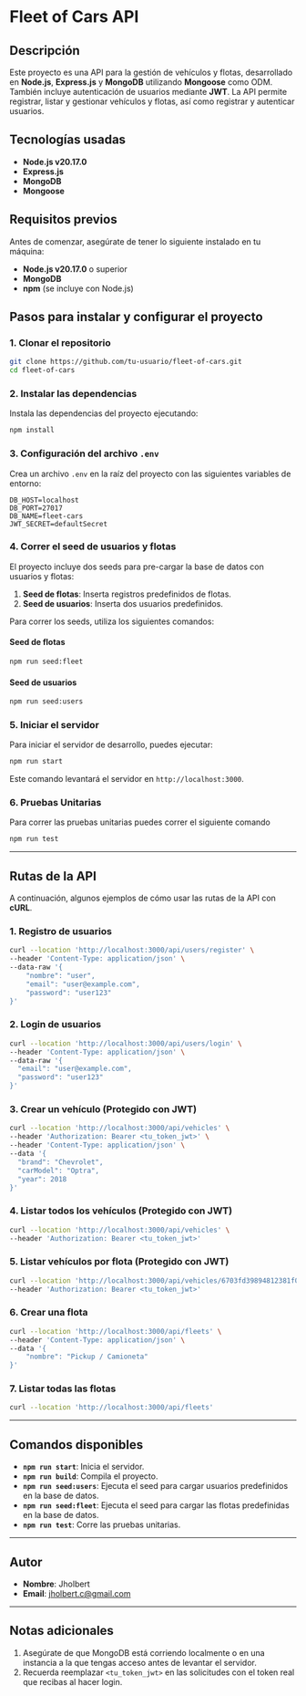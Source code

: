 
# Fleet of Cars API

## Descripción

Este proyecto es una API para la gestión de vehículos y flotas, desarrollado en **Node.js**, **Express.js** y **MongoDB** utilizando **Mongoose** como ODM. También incluye autenticación de usuarios mediante **JWT**. La API permite registrar, listar y gestionar vehículos y flotas, así como registrar y autenticar usuarios.

## Tecnologías usadas

- **Node.js v20.17.0**
- **Express.js**
- **MongoDB**
- **Mongoose**

## Requisitos previos

Antes de comenzar, asegúrate de tener lo siguiente instalado en tu máquina:

- **Node.js v20.17.0** o superior
- **MongoDB**
- **npm** (se incluye con Node.js)

## Pasos para instalar y configurar el proyecto

### 1. Clonar el repositorio

```bash
git clone https://github.com/tu-usuario/fleet-of-cars.git
cd fleet-of-cars
```

### 2. Instalar las dependencias

Instala las dependencias del proyecto ejecutando:

```bash
npm install
```

### 3. Configuración del archivo `.env`

Crea un archivo `.env` en la raíz del proyecto con las siguientes variables de entorno:

```
DB_HOST=localhost
DB_PORT=27017
DB_NAME=fleet-cars
JWT_SECRET=defaultSecret
```

### 4. Correr el seed de usuarios y flotas

El proyecto incluye dos seeds para pre-cargar la base de datos con usuarios y flotas:

1. **Seed de flotas**: Inserta registros predefinidos de flotas.
2. **Seed de usuarios**: Inserta dos usuarios predefinidos.

Para correr los seeds, utiliza los siguientes comandos:

#### Seed de flotas

```bash
npm run seed:fleet
```

#### Seed de usuarios

```bash
npm run seed:users
```

### 5. Iniciar el servidor

Para iniciar el servidor de desarrollo, puedes ejecutar:

```bash
npm run start
```

Este comando levantará el servidor en `http://localhost:3000`.

### 6. Pruebas Unitarias

Para correr las pruebas unitarias puedes correr el siguiente comando

```bash
npm run test
```

---

## Rutas de la API

A continuación, algunos ejemplos de cómo usar las rutas de la API con **cURL**.

### 1. Registro de usuarios

```bash
curl --location 'http://localhost:3000/api/users/register' \
--header 'Content-Type: application/json' \
--data-raw '{
    "nombre": "user",
    "email": "user@example.com",
    "password": "user123"
}'
```

### 2. Login de usuarios

```bash
curl --location 'http://localhost:3000/api/users/login' \
--header 'Content-Type: application/json' \
--data-raw '{
  "email": "user@example.com",
  "password": "user123"
}'
```

### 3. Crear un vehículo (Protegido con JWT)

```bash
curl --location 'http://localhost:3000/api/vehicles' \
--header 'Authorization: Bearer <tu_token_jwt>' \
--header 'Content-Type: application/json' \
--data '{
  "brand": "Chevrolet",
  "carModel": "Optra",
  "year": 2018
}'
```

### 4. Listar todos los vehículos (Protegido con JWT)

```bash
curl --location 'http://localhost:3000/api/vehicles' \
--header 'Authorization: Bearer <tu_token_jwt>'
```

### 5. Listar vehículos por flota (Protegido con JWT)

```bash
curl --location 'http://localhost:3000/api/vehicles/6703fd39894812381f089511' \
--header 'Authorization: Bearer <tu_token_jwt>'
```

### 6. Crear una flota

```bash
curl --location 'http://localhost:3000/api/fleets' \
--header 'Content-Type: application/json' \
--data '{
    "nombre": "Pickup / Camioneta"
}'
```

### 7. Listar todas las flotas

```bash
curl --location 'http://localhost:3000/api/fleets'
```

---

## Comandos disponibles

- **`npm run start`**: Inicia el servidor.
- **`npm run build`**: Compila el proyecto.
- **`npm run seed:users`**: Ejecuta el seed para cargar usuarios predefinidos en la base de datos.
- **`npm run seed:fleet`**: Ejecuta el seed para cargar las flotas predefinidas en la base de datos.
- **`npm run test`**: Corre las pruebas unitarias.

---

## Autor

- **Nombre**: Jholbert
- **Email**: jholbert.c@gmail.com

---

## Notas adicionales

1. Asegúrate de que MongoDB está corriendo localmente o en una instancia a la que tengas acceso antes de levantar el servidor.
2. Recuerda reemplazar `<tu_token_jwt>` en las solicitudes con el token real que recibas al hacer login.
